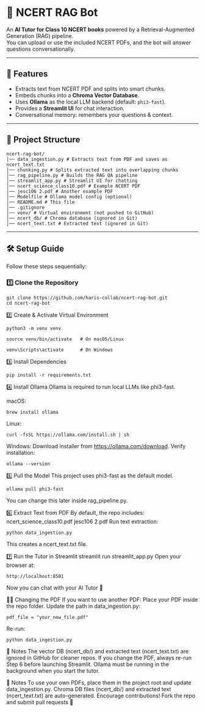 # 📘 NCERT RAG Bot

An **AI Tutor for Class 10 NCERT books** powered by a Retrieval-Augmented Generation (RAG) pipeline.  
You can upload or use the included NCERT PDFs, and the bot will answer questions conversationally.

---

## 🚀 Features
- Extracts text from NCERT PDF and splits into smart chunks.
- Embeds chunks into a **Chroma Vector Database**.
- Uses **Ollama** as the local LLM backend (default: `phi3-fast`).
- Provides a **Streamlit UI** for chat interaction.
- Conversational memory: remembers your questions & context.

---

## 📂 Project Structure
```
ncert-rag-bot/
│── data_ingestion.py # Extracts text from PDF and saves as ncert_text.txt
│── chunking.py # Splits extracted text into overlapping chunks
│── rag_pipeline.py # Builds the RAG QA pipeline
│── streamlit_app.py # Streamlit UI for chatting
│── ncert_science_class10.pdf # Example NCERT PDF
│── jesc106 2.pdf # Another example PDF
│── Modelfile # Ollama model config (optional)
│── README.md # This file
│── .gitignore
│── venv/ # Virtual environment (not pushed to GitHub)
│── ncert_db/ # Chroma database (ignored in Git)
│── ncert_text.txt # Extracted text (ignored in Git)
```


---

## 🛠️ Setup Guide

Follow these steps sequentially:

### 1️⃣ Clone the Repository

```
git clone https://github.com/haris-collab/ncert-rag-bot.git
cd ncert-rag-bot
```


2️⃣ Create & Activate Virtual Environment
```
python3 -m venv venv
```
```
source venv/bin/activate   # On macOS/Linux
```
```
venv\Scripts\activate      # On Windows
```

3️⃣ Install Dependencies
```
pip install -r requirements.txt
```

4️⃣ Install Ollama
Ollama is required to run local LLMs like phi3-fast.

macOS:
```
brew install ollama
```
Linux:
```
curl -fsSL https://ollama.com/install.sh | sh
```
Windows:
Download installer from https://ollama.com/download.
Verify installation:
```
ollama --version
```


5️⃣ Pull the Model
This project uses phi3-fast as the default model.
```
ollama pull phi3-fast
```
You can change this later inside rag_pipeline.py.



6️⃣ Extract Text from PDF
By default, the repo includes:
ncert_science_class10.pdf
jesc106 2.pdf
Run text extraction:
```
python data_ingestion.py
```
This creates a ncert_text.txt file.



7️⃣ Run the Tutor in Streamlit
streamlit run streamlit_app.py
Open your browser at:
```
http://localhost:8501
```
Now you can chat with your AI Tutor 🎉


🧑‍💻 Changing the PDF
If you want to use another PDF:
Place your PDF inside the repo folder.
Update the path in data_ingestion.py:
```
pdf_file = "your_new_file.pdf"
```
Re-run:
```
python data_ingestion.py
```
📌 Notes
The vector DB (ncert_db/) and extracted text (ncert_text.txt) are ignored in GitHub for cleaner repos.
If you change the PDF, always re-run Step 6 before launching Streamlit.
Ollama must be running in the background when you start the tutor.


📝 Notes
To use your own PDFs, place them in the project root and update data_ingestion.py.
Chroma DB files (ncert_db/) and extracted text (ncert_text.txt) are auto-generated.
Encourage contributions! Fork the repo and submit pull requests 🎉
